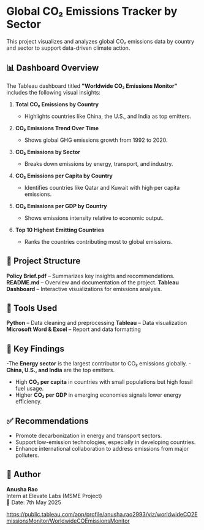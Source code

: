 

# Global CO₂ Emissions Tracker by Sector

This project visualizes and analyzes global CO₂ emissions data by country and sector to support data-driven climate action.

## 📊 Dashboard Overview

The Tableau dashboard titled **"Worldwide CO₂ Emissions Monitor"** includes the following visual insights:

1. **Total CO₂ Emissions by Country**  
   - Highlights countries like China, the U.S., and India as top emitters.

2. **CO₂ Emissions Trend Over Time**  
   - Shows global GHG emissions growth from 1992 to 2020.

3. **CO₂ Emissions by Sector**  
   - Breaks down emissions by energy, transport, and industry.

4. **CO₂ Emissions per Capita by Country**  
   - Identifies countries like Qatar and Kuwait with high per capita emissions.

5. **CO₂ Emissions per GDP by Country**  
   - Shows emissions intensity relative to economic output.

6. **Top 10 Highest Emitting Countries**  
   - Ranks the countries contributing most to global emissions.
  ## 📁 Project Structure

**Policy Brief.pdf** – Summarizes key insights and recommendations.
**README.md** – Overview and documentation of the project.
**Tableau Dashboard** – Interactive visualizations for emissions analysis.

## 🔧 Tools Used

**Python** – Data cleaning and preprocessing
**Tableau** – Data visualization
**Microsoft Word & Excel** – Report and data formatting

## 📌 Key Findings

-The **Energy sector** is the largest contributor to CO₂ emissions globally.
-**China, U.S., and India** are the top emitters.
- High **CO₂ per capita** in countries with small populations but high fossil fuel usage.
- Higher **CO₂ per GDP** in emerging economies signals lower energy efficiency.

## ✅ Recommendations

- Promote decarbonization in energy and transport sectors.
- Support low-emission technologies, especially in developing countries.
- Enhance international collaboration to address emissions from major polluters.

## 👤 Author

**Anusha Rao**  
Intern at Elevate Labs (MSME Project)  
📅 Date: 7th May 2025


https://public.tableau.com/app/profile/anusha.rao2993/viz/worldwideCO2EmissionsMonitor/WorldwideCOEmissionsMonitor














